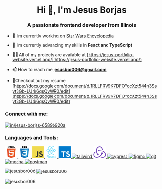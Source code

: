 <h1 align="center">Hi 👋, I'm Jesus Borjas</h1>
<h3 align="center">A passionate frontend developer from Illinois</h3>

- 🔭 I’m currently working on [Star Wars Encyclopedia](https://github.com/Jesusborjas006/Star-Wars-Encyclopedia)

- 🌱 I’m currently advancing my skills in **React and TypeScript**

- 👨‍💻 All of my projects are available at [https://jesus-portfolio-website.vercel.app/](https://jesus-portfolio-website.vercel.app/)

- 📫 How to reach me **jesusbor006@gmail.com**

- 📄Checkout out my resume [https://docs.google.com/document/d/1RLLFRV9K7DFOYccXzt544n3SsytSGb-LU4r6qsQvWR0/edit](https://docs.google.com/document/d/1RLLFRV9K7DFOYccXzt544n3SsytSGb-LU4r6qsQvWR0/edit)

<h3 align="left">Connect with me:</h3>
<p align="left">
<a href="https://linkedin.com/in/in/jesus-borjas-6589b920a" target="blank"><img align="center" src="https://raw.githubusercontent.com/rahuldkjain/github-profile-readme-generator/master/src/images/icons/Social/linked-in-alt.svg" alt="in/jesus-borjas-6589b920a" height="30" width="40" /></a>
</p>

<h3 align="left">Languages and Tools:</h3>
<p align="left"> <a href="https://www.w3.org/html/" target="_blank" rel="noreferrer"> <img src="https://raw.githubusercontent.com/devicons/devicon/master/icons/html5/html5-original-wordmark.svg" alt="html5" width="40" height="40"/> </a> <a href="https://www.w3schools.com/css/" target="_blank" rel="noreferrer"> <img src="https://raw.githubusercontent.com/devicons/devicon/master/icons/css3/css3-original-wordmark.svg" alt="css3" width="40" height="40"/> </a> </a> <a href="https://developer.mozilla.org/en-US/docs/Web/JavaScript" target="_blank" rel="noreferrer"> <img src="https://raw.githubusercontent.com/devicons/devicon/master/icons/javascript/javascript-original.svg" alt="javascript" width="40" height="40"/> </a> <a href="https://reactjs.org/" target="_blank" rel="noreferrer"> <img src="https://raw.githubusercontent.com/devicons/devicon/master/icons/react/react-original-wordmark.svg" alt="react" width="40" height="40"/> </a> <a href="https://www.typescriptlang.org/" target="_blank" rel="noreferrer"> <img src="https://raw.githubusercontent.com/devicons/devicon/master/icons/typescript/typescript-original.svg" alt="typescript" width="40" height="40"/> </a> <a href="https://tailwindcss.com/" target="_blank" rel="noreferrer"> <img src="https://www.vectorlogo.zone/logos/tailwindcss/tailwindcss-icon.svg" alt="tailwind" width="40" height="40"/> </a> <a href="https://redux.js.org" target="_blank" rel="noreferrer"> <img src="https://raw.githubusercontent.com/devicons/devicon/master/icons/redux/redux-original.svg" alt="redux" width="40" height="40"/> </a> <a href="https://www.cypress.io" target="_blank" rel="noreferrer"> <img src="https://raw.githubusercontent.com/simple-icons/simple-icons/6e46ec1fc23b60c8fd0d2f2ff46db82e16dbd75f/icons/cypress.svg" alt="cypress" width="40" height="40"/> </a> <a href="https://www.figma.com/" target="_blank" rel="noreferrer"> <img src="https://www.vectorlogo.zone/logos/figma/figma-icon.svg" alt="figma" width="40" height="40"/> </a> <a href="https://git-scm.com/" target="_blank" rel="noreferrer"> <img src="https://www.vectorlogo.zone/logos/git-scm/git-scm-icon.svg" alt="git" width="40" height="40"/> <a href="https://mochajs.org" target="_blank" rel="noreferrer"> <img src="https://www.vectorlogo.zone/logos/mochajs/mochajs-icon.svg" alt="mocha" width="40" height="40"/> </a> <a href="https://postman.com" target="_blank" rel="noreferrer"> <img src="https://www.vectorlogo.zone/logos/getpostman/getpostman-icon.svg" alt="postman" width="40" height="40"/> </a> </p>

<p><img align="left" src="https://github-readme-stats.vercel.app/api/top-langs?username=jesusbor006&show_icons=true&locale=en&layout=compact" alt="jesusbor006" /></p>

<p>&nbsp;<img align="center" src="https://github-readme-stats.vercel.app/api?username=jesusbor006&show_icons=true&locale=en" alt="jesusbor006" /></p>

<p><img align="center" src="https://github-readme-streak-stats.herokuapp.com/?user=jesusbor006&" alt="jesusbor006" /></p>

